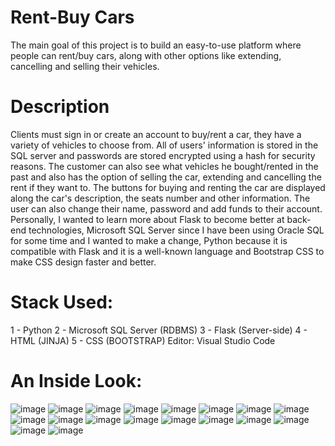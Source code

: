 # Rent-Buy Cars 
The main goal of this project is to build an easy-to-use platform where people can rent/buy cars, along with other options like extending, cancelling and selling their vehicles. 
# Description
Clients must sign in or create an account to buy/rent a car, they have a variety of vehicles to choose from. All of users' information is stored in the SQL server and passwords are stored encrypted using a hash for security reasons. The customer can also see what vehicles he bought/rented in the past and also has the option of selling the car, extending and cancelling the rent if they want to. The buttons for buying and renting the car are displayed along the car's description, the seats number and other information. The user can also change their name, password and add funds to their account. Personally, I wanted to learn more about Flask to become better at back-end technologies, Microsoft SQL Server since I have been using Oracle SQL for some time and I wanted to make a change, Python because it is compatible with Flask and it is a well-known language and Bootstrap CSS to make CSS design faster and better.
# Stack Used:
1 - Python
2 - Microsoft SQL Server (RDBMS)
3 - Flask (Server-side)
4 - HTML (JINJA)
5 - CSS (BOOTSTRAP)
Editor: Visual Studio Code
# An Inside Look:
![image](https://github.com/mathiasF21/Rent-Buy/assets/107279216/1246e24b-cd88-4bbc-a39f-7f6f40bcc451)
![image](https://github.com/mathiasF21/Rent-Buy/assets/107279216/c6ac8ed6-6ece-4f98-a8e7-6f2542c54a76)
![image](https://github.com/mathiasF21/Rent-Buy/assets/107279216/5de49d26-c56a-42e5-ac67-7840d4ce35ba)
![image](https://github.com/mathiasF21/Rent-Buy/assets/107279216/74ddf2f9-5429-45ab-87b9-b90df12303b1)
![image](https://github.com/mathiasF21/Rent-Buy/assets/107279216/afd70aba-dc50-43cb-9f5b-4f6db2dcba45)
![image](https://github.com/mathiasF21/Rent-Buy/assets/107279216/66fd1690-9618-4666-99da-0f61b4b203ed)
![image](https://github.com/mathiasF21/Rent-Buy/assets/107279216/96588354-02e8-4a84-b70c-90bef0bfb797)
![image](https://github.com/mathiasF21/Rent-Buy/assets/107279216/dafc60b6-383f-46c6-99ed-1ea033795e29)
![image](https://github.com/mathiasF21/Rent-Buy/assets/107279216/3ed2ccfb-f33f-4a1a-88d5-35fb26d636cc)
![image](https://github.com/mathiasF21/Rent-Buy/assets/107279216/71351f98-97c1-4c58-8112-a8f12a43d950)
![image](https://github.com/mathiasF21/Rent-Buy/assets/107279216/469f3657-2633-4537-b48c-c9fc449a1b95)
![image](https://github.com/mathiasF21/Rent-Buy/assets/107279216/b4c5b9fe-a1bb-4509-819c-16ce0193f9a7)
![image](https://github.com/mathiasF21/Rent-Buy/assets/107279216/5c8b72a6-835d-4412-b9c2-fa259efe2003)
![image](https://github.com/mathiasF21/Rent-Buy/assets/107279216/f51d4583-a99a-4551-967d-05281926f87c)
![image](https://github.com/mathiasF21/Rent-Buy/assets/107279216/ed4e2741-dba2-46b9-bb03-9b9dc8aa8a1e)
![image](https://github.com/mathiasF21/Rent-Buy/assets/107279216/1556fa2e-96f7-4def-947f-bbf4be6ca9b4)
![image](https://github.com/mathiasF21/Rent-Buy/assets/107279216/f856691b-cd2d-485e-8752-eb84bdb4524a)
![image](https://github.com/mathiasF21/Rent-Buy/assets/107279216/e6600faa-3ad6-4e23-96b1-84b9ace69d85)





